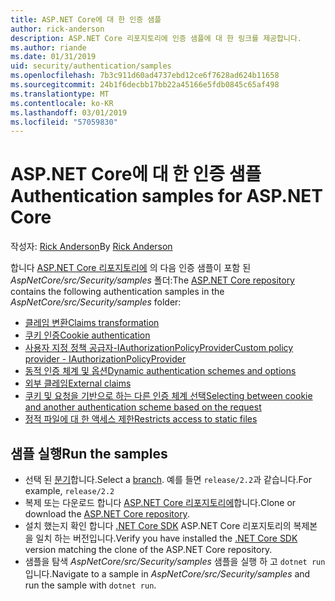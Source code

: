 ```yaml
---
title: ASP.NET Core에 대 한 인증 샘플
author: rick-anderson
description: ASP.NET Core 리포지토리에 인증 샘플에 대 한 링크를 제공합니다.
ms.author: riande
ms.date: 01/31/2019
uid: security/authentication/samples
ms.openlocfilehash: 7b3c911d60ad4737ebd12ce6f7628ad624b11658
ms.sourcegitcommit: 24b1f6decbb17bb22a45166e5fdb0845c65af498
ms.translationtype: MT
ms.contentlocale: ko-KR
ms.lasthandoff: 03/01/2019
ms.locfileid: "57059830"
---
```

# <a name="authentication-samples-for-aspnet-core"></a><span data-ttu-id="6e2b8-103">ASP.NET Core에 대 한 인증 샘플</span><span class="sxs-lookup"><span data-stu-id="6e2b8-103">Authentication samples for ASP.NET Core</span></span>

<span data-ttu-id="6e2b8-104">작성자: [Rick Anderson](https://twitter.com/RickAndMSFT)</span><span class="sxs-lookup"><span data-stu-id="6e2b8-104">By [Rick Anderson](https://twitter.com/RickAndMSFT)</span></span>

<span data-ttu-id="6e2b8-105">합니다 [ASP.NET Core 리포지토리에](https://github.com/aspnet/AspNetCore) 의 다음 인증 샘플이 포함 된 *AspNetCore/src/Security/samples* 폴더:</span><span class="sxs-lookup"><span data-stu-id="6e2b8-105">The [ASP.NET Core repository](https://github.com/aspnet/AspNetCore) contains the following authentication samples in the *AspNetCore/src/Security/samples* folder:</span></span>

* [<span data-ttu-id="6e2b8-106">클레임 변환</span><span class="sxs-lookup"><span data-stu-id="6e2b8-106">Claims transformation</span></span>](https://github.com/aspnet/AspNetCore/tree/release/2.2/src/Security/samples/ClaimsTransformation)
* [<span data-ttu-id="6e2b8-107">쿠키 인증</span><span class="sxs-lookup"><span data-stu-id="6e2b8-107">Cookie authentication</span></span>](https://github.com/aspnet/AspNetCore/tree/release/2.2/src/Security/samples/Cookies)
* [<span data-ttu-id="6e2b8-108">사용자 지정 정책 공급자-IAuthorizationPolicyProvider</span><span class="sxs-lookup"><span data-stu-id="6e2b8-108">Custom policy provider - IAuthorizationPolicyProvider</span></span>](https://github.com/aspnet/AspNetCore/tree/release/2.2/src/Security/samples/CustomPolicyProvider)
* [<span data-ttu-id="6e2b8-109">동적 인증 체계 및 옵션</span><span class="sxs-lookup"><span data-stu-id="6e2b8-109">Dynamic authentication schemes and options</span></span>](https://github.com/aspnet/AspNetCore/tree/release/2.2/src/Security/samples/DynamicSchemes)
* [<span data-ttu-id="6e2b8-110">외부 클레임</span><span class="sxs-lookup"><span data-stu-id="6e2b8-110">External claims</span></span>](https://github.com/aspnet/AspNetCore/tree/release/2.2/src/Security/samples/Identity.ExternalClaims)
* [<span data-ttu-id="6e2b8-111">쿠키 및 요청을 기반으로 하는 다른 인증 체계 선택</span><span class="sxs-lookup"><span data-stu-id="6e2b8-111">Selecting between cookie and another authentication scheme based on the request</span></span>](https://github.com/aspnet/AspNetCore/tree/release/2.2/src/Security/samples/PathSchemeSelection)
* [<span data-ttu-id="6e2b8-112">정적 파일에 대 한 액세스 제한</span><span class="sxs-lookup"><span data-stu-id="6e2b8-112">Restricts access to static files</span></span>](https://github.com/aspnet/AspNetCore/tree/release/2.2/src/Security/samples/StaticFilesAuth)

## <a name="run-the-samples"></a><span data-ttu-id="6e2b8-113">샘플 실행</span><span class="sxs-lookup"><span data-stu-id="6e2b8-113">Run the samples</span></span>

* <span data-ttu-id="6e2b8-114">선택 된 [분기](https://github.com/aspnet/AspNetCore)합니다.</span><span class="sxs-lookup"><span data-stu-id="6e2b8-114">Select a [branch](https://github.com/aspnet/AspNetCore).</span></span> <span data-ttu-id="6e2b8-115">예를 들면 `release/2.2`과 같습니다.</span><span class="sxs-lookup"><span data-stu-id="6e2b8-115">For example, `release/2.2`</span></span>
* <span data-ttu-id="6e2b8-116">복제 또는 다운로드 합니다 [ASP.NET Core 리포지토리에](https://github.com/aspnet/AspNetCore)합니다.</span><span class="sxs-lookup"><span data-stu-id="6e2b8-116">Clone or download the [ASP.NET Core repository](https://github.com/aspnet/AspNetCore).</span></span>
* <span data-ttu-id="6e2b8-117">설치 했는지 확인 합니다 [.NET Core SDK](https://www.microsoft.com/net/download/all) ASP.NET Core 리포지토리의 복제본을 일치 하는 버전입니다.</span><span class="sxs-lookup"><span data-stu-id="6e2b8-117">Verify you have installed the [.NET Core SDK](https://www.microsoft.com/net/download/all) version matching the clone of the ASP.NET Core repository.</span></span>
* <span data-ttu-id="6e2b8-118">샘플을 탐색 *AspNetCore/src/Security/samples* 샘플을 실행 하 고 `dotnet run`입니다.</span><span class="sxs-lookup"><span data-stu-id="6e2b8-118">Navigate to a sample in *AspNetCore/src/Security/samples* and run the sample with `dotnet run`.</span></span>
